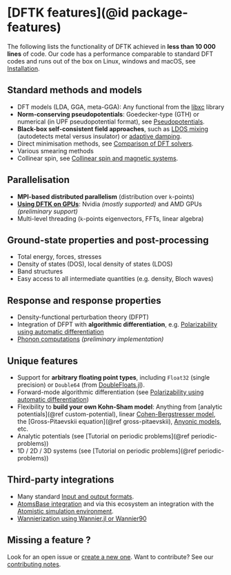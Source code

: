 # [DFTK features](@id package-features)

The following lists the functionality of DFTK
achieved in **less than 10 000 lines** of code.
Our code has a performance comparable to standard DFT codes
and runs out of the box on Linux, windows and macOS, see [Installation](@ref).

## Standard methods and models
- DFT models (LDA, GGA, meta-GGA): Any functional from the
  [libxc](https://libxc.gitlab.io/) library
- **Norm-conserving pseudopotentials**: Goedecker-type (GTH)
  or numerical (in UPF pseudopotential format),
  see [Pseudopotentials](@ref).
- **Black-box self-consistent field approaches**, such as
  [LDOS mixing](https://doi.org/10.1088/1361-648X/abcbdb) (autodetects metal versus insulator)
  or [adaptive damping](https://arxiv.org/abs/2109.14018).
- Direct minimisation methods, see [Comparison of DFT solvers](@ref).
- Various smearing methods
- Collinear spin, see [Collinear spin and magnetic systems](@ref).

## Parallelisation
- **MPI-based distributed parallelism** (distribution over ``k``-points)
- **[Using DFTK on GPUs](@ref)**: Nvidia *(mostly supported)* and AMD GPUs *(preliminary support)*
- Multi-level threading (``k``-points eigenvectors, FFTs, linear algebra)

## Ground-state properties and post-processing
- Total energy, forces, stresses
- Density of states (DOS), local density of states (LDOS)
- Band structures
- Easy access to all intermediate quantities (e.g. density, Bloch waves)

## Response and response properties
- Density-functional perturbation theory (DFPT)
- Integration of DFPT with **algorithmic differentiation**,
  e.g. [Polarizability using automatic differentiation](@ref)
- [Phonon computations](@ref) *(preliminary implementation)*

## Unique features
- Support for **arbitrary floating point types**,
  including `Float32` (single precision)
  or `Double64` (from [DoubleFloats.jl](https://github.com/JuliaMath/DoubleFloats.jl)).
- Forward-mode algorithmic differentiation
  (see [Polarizability using automatic differentiation](@ref))
- Flexibility to **build your own Kohn-Sham model**:
  Anything from [analytic potentials](@ref custom-potential),
  linear [Cohen-Bergstresser model](@ref),
  the [Gross-Pitaevskii equation](@ref gross-pitaevskii),
  [Anyonic models](@ref), etc.
- Analytic potentials (see [Tutorial on periodic problems](@ref periodic-problems))
- 1D / 2D / 3D systems (see [Tutorial on periodic problems](@ref periodic-problems))

## Third-party integrations
- Many standard [Input and output formats](@ref).
- [AtomsBase integration](@ref) and via this ecosystem an integration
  with the [Atomistic simulation environment](@ref).
- [Wannierization using Wannier.jl or Wannier90](@ref)

## Missing a feature ?
Look for an open issue or [create a new one](https://github.com/JuliaMolSim/DFTK.jl/issues).
Want to contribute? See our [contributing notes](https://github.com/JuliaMolSim/DFTK.jl#contributing).

